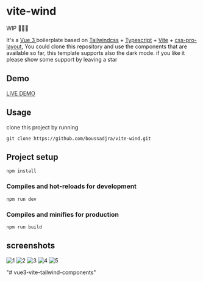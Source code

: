 # vite-wind

WIP 🚧🚧🚧

  <p class="p-4 py-8 text-lg text">
                It's a <a class="text-purple-500" href="https://v3.vuejs.org/" target="_blank" rel="noopener noreferrer">
                    Vue 3 </a> boilerplate based on
                <a class="text-purple-500" href="https://tailwindcss.com" target="_blank" rel="noopener noreferrer">
                    Tailwindcss</a>
                +
                <a href="https://www.typescriptlang.org/" target="_blank" rel="noopener noreferrer" class="text-purple-500">Typescript</a>
                +
                <a href="http://vitejs.dev/" target="_blank" rel="noopener noreferrer" class="text-purple-500">Vite</a>
                +
                <a href="https://azouaoui-med.github.io/css-pro-layout/" target="_blank" rel="noopener noreferrer" class="text-purple-500">css-pro-layout</a>, You could clone this repository and use the components that are
                available so far, this template supports also the dark mode. if you like it please show some support by leaving a
                star
            </p>
            
## Demo 

[LIVE DEMO](https://vite-wind.netlify.app/)
 
## Usage

clone this project by running

    git clone https://github.com/boussadjra/vite-wind.git

## Project setup

```
npm install
```

### Compiles and hot-reloads for development

```
npm run dev
```

### Compiles and minifies for production

```
npm run build
```

## screenshots

![1](https://raw.githubusercontent.com/boussadjra/vite-wind/main/src/assets/screenshots/1.jpg)
![2](https://raw.githubusercontent.com/boussadjra/vite-wind/main/src/assets/screenshots/2.jpg)
![3](https://raw.githubusercontent.com/boussadjra/vite-wind/main/src/assets/screenshots/3.jpg)
![4](https://raw.githubusercontent.com/boussadjra/vite-wind/main/src/assets/screenshots/4.jpg)
![5](https://raw.githubusercontent.com/boussadjra/vite-wind/main/src/assets/screenshots/5.jpg)

"# vue3-vite-tailwind-components" 
